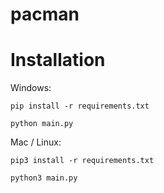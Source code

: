 # pacman

# Installation

Windows:
```
pip install -r requirements.txt

python main.py
```

Mac / Linux:
```
pip3 install -r requirements.txt

python3 main.py
```


